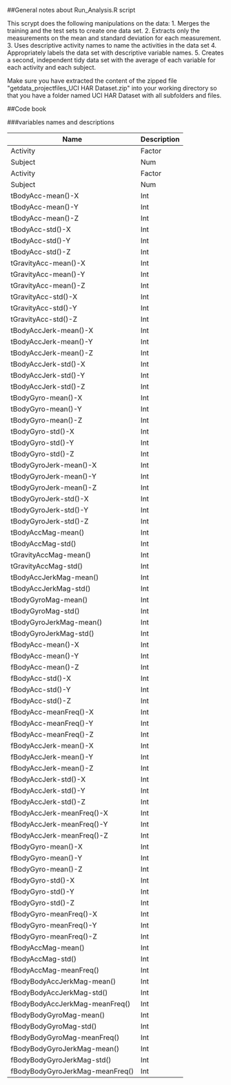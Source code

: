 ##General notes about Run_Analysis.R script

This scrypt does the following manipulations on the data:
	1. Merges the training and the test sets to create one data set.
    2. Extracts only the measurements on the mean and standard deviation for each measurement.
    3. Uses descriptive activity names to name the activities in the data set
    4. Appropriately labels the data set with descriptive variable names.
    5. Creates a second, independent tidy data set with the average of each variable for each activity and each subject.
	
Make sure you have extracted the content of the zipped file "getdata_projectfiles_UCI HAR Dataset.zip" into your working directory 
so that you have a folder named UCI HAR Dataset with all subfolders and files. 

##Code book
	
###variables names and descriptions
		
Name|Description
----|-----------
Activity|Factor
Subject|Num
Activity|Factor
Subject|Num
tBodyAcc-mean()-X|Int
tBodyAcc-mean()-Y|Int
tBodyAcc-mean()-Z|Int
tBodyAcc-std()-X|Int
tBodyAcc-std()-Y|Int
tBodyAcc-std()-Z|Int
tGravityAcc-mean()-X|Int
tGravityAcc-mean()-Y|Int
tGravityAcc-mean()-Z|Int
tGravityAcc-std()-X|Int
tGravityAcc-std()-Y|Int
tGravityAcc-std()-Z|Int
tBodyAccJerk-mean()-X|Int
tBodyAccJerk-mean()-Y|Int
tBodyAccJerk-mean()-Z|Int
tBodyAccJerk-std()-X|Int
tBodyAccJerk-std()-Y|Int
tBodyAccJerk-std()-Z|Int
tBodyGyro-mean()-X|Int
tBodyGyro-mean()-Y|Int
tBodyGyro-mean()-Z|Int
tBodyGyro-std()-X|Int
tBodyGyro-std()-Y|Int
tBodyGyro-std()-Z|Int
tBodyGyroJerk-mean()-X|Int
tBodyGyroJerk-mean()-Y|Int
tBodyGyroJerk-mean()-Z|Int
tBodyGyroJerk-std()-X|Int
tBodyGyroJerk-std()-Y|Int
tBodyGyroJerk-std()-Z|Int
tBodyAccMag-mean()|Int
tBodyAccMag-std()|Int
tGravityAccMag-mean()|Int
tGravityAccMag-std()|Int
tBodyAccJerkMag-mean()|Int
tBodyAccJerkMag-std()|Int
tBodyGyroMag-mean()|Int
tBodyGyroMag-std()|Int
tBodyGyroJerkMag-mean()|Int
tBodyGyroJerkMag-std()|Int
fBodyAcc-mean()-X|Int
fBodyAcc-mean()-Y|Int
fBodyAcc-mean()-Z|Int
fBodyAcc-std()-X|Int
fBodyAcc-std()-Y|Int
fBodyAcc-std()-Z|Int
fBodyAcc-meanFreq()-X|Int
fBodyAcc-meanFreq()-Y|Int
fBodyAcc-meanFreq()-Z|Int
fBodyAccJerk-mean()-X|Int
fBodyAccJerk-mean()-Y|Int
fBodyAccJerk-mean()-Z|Int
fBodyAccJerk-std()-X|Int
fBodyAccJerk-std()-Y|Int
fBodyAccJerk-std()-Z|Int
fBodyAccJerk-meanFreq()-X|Int
fBodyAccJerk-meanFreq()-Y|Int
fBodyAccJerk-meanFreq()-Z|Int
fBodyGyro-mean()-X|Int
fBodyGyro-mean()-Y|Int
fBodyGyro-mean()-Z|Int
fBodyGyro-std()-X|Int
fBodyGyro-std()-Y|Int
fBodyGyro-std()-Z|Int
fBodyGyro-meanFreq()-X|Int
fBodyGyro-meanFreq()-Y|Int
fBodyGyro-meanFreq()-Z|Int
fBodyAccMag-mean()|Int
fBodyAccMag-std()|Int
fBodyAccMag-meanFreq()|Int
fBodyBodyAccJerkMag-mean()|Int
fBodyBodyAccJerkMag-std()|Int
fBodyBodyAccJerkMag-meanFreq()|Int
fBodyBodyGyroMag-mean()|Int
fBodyBodyGyroMag-std()|Int
fBodyBodyGyroMag-meanFreq()|Int
fBodyBodyGyroJerkMag-mean()|Int
fBodyBodyGyroJerkMag-std()|Int
fBodyBodyGyroJerkMag-meanFreq()|Int
